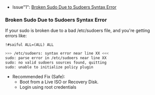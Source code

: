 
- Issue"1": [Broken Sudo Due to Sudoers Syntax Error](#Broken-Sudo-Due-to-Sudoers-Syntax-Error)



### Broken Sudo Due to Sudoers Syntax Error
If your sudo is broken due to a bad /etc/sudoers file, and you're getting errors like:

```!#saiful ALL=(ALL) ALL```

```sh
>>> /etc/sudoers: syntax error near line XX <<<
sudo: parse error in /etc/sudoers near line XX
sudo: no valid sudoers sources found, quitting
sudo: unable to initialize policy plugin
```

- Recommended Fix (Safe):
  - Boot from a Live ISO or Recovery Disk.
  - Login using root credentials
